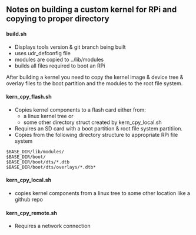 ## Notes on building a custom kernel for RPi and copying to proper directory

#### build.sh

* Displays tools version & git branch being built
* uses udr_defconfig file
* modules are copied to ../lib/modules
* builds all files required to boot an RPi

After building a kernel you need to copy the kernel image & device tree & overlay files to
the boot partition and the modules to the root file system.

#### kern_cpy_flash.sh

* Copies kernel components to a flash card either from:
  * a linux kernel tree or
  * some other directory struct created by kern_cpy_local.sh
* Requires an SD card with a boot partition & root file system partitiion.
* Copies from the following directory structure to appropriate RPi file system

```
$BASE_DIR/lib/modules/
$BASE_DIR/boot/
$BASE_DIR/boot/dts/*.dtb
$BASE_DIR/boot/dts/overlays/*.dtb*
```
#### kern_cpy_local.sh

* copies kernel components from a linux tree to some other location like a github repo

#### kern_cpy_remote.sh

* Requires a network connection
